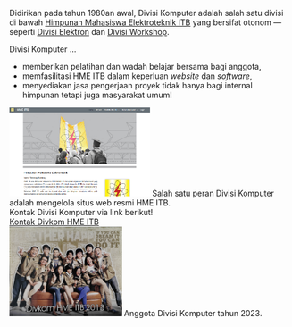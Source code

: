 Didirikan pada tahun 1980an awal, Divisi Komputer adalah salah satu divisi di bawah [Himpunan Mahasiswa Elektroteknik ITB](https://hme.itb.ac.id/) yang bersifat otonom — seperti [Divisi Elektron](https://medium.com/@elektronhme) dan [Divisi Workshop](https://workshophme.com/).

Divisi Komputer ...
* memberikan <span class="highlight">pelatihan</span> dan <span class="highlight">wadah</span> belajar bersama bagi anggota,
* <span class="highlight">memfasilitasi HME ITB</span> dalam keperluan *website* dan *software*,
* menyediakan jasa <span class="highlight">pengerjaan proyek</span> tidak hanya bagi internal himpunan tetapi juga masyarakat umum!

<img src="/assets/website-hme-2023.png" width="50%" class="img-regular" alt="Website HME ITB tahun 2023"/>
<span class="caption">Salah satu peran Divisi Komputer adalah mengelola situs web resmi HME ITB.</span> 
<br/>
<span id="homepage-kontak-text">Kontak Divisi Komputer via link berikut!</span>
<br/>
<a href="https://docs.google.com/forms/d/e/1FAIpQLSd63Dx4A63TVR3B1BwiM_FLNsOgolmegjiTbBfexHPvmVoqnw/viewform?usp=sf_link" id="homepage-kontak-link">Kontak Divkom HME ITB</a>
<br/>
<img src="/assets/divkom2013.jpg" width="40%" class="img-regular" alt="Foto anggota Divisi Komputer 2013"/>
<span class="caption">Anggota Divisi Komputer tahun 2023.</span>
